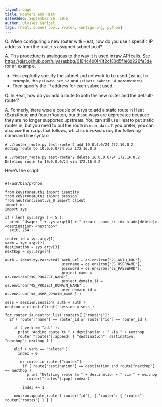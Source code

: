 ```yaml
---
layout: page
title: Routers and Heat
dateAdded: September 26, 2016
author: Ulysses Kanigel 
tags: [heat, subnet pool, router, configuring, python]
---
```



Q. When configuring a new router with Heat, how do you use a specific IP address from the router's assigned subnet pool?

A.  This procedure is analogous to the way it is used in raw API calls. See https://gist.github.com/ulyssesbbg/0164c4b0141f2c180d5f1e6b226fa3de for an example.

 * First explicitly specify the subnet and network to be used (using, for example, the `private_net_id` and `private_subnet_id` parameters)
 * Then specify the IP address for each subnet used.


Q. In Heat, how do you add a route to both the new router and the default-router?

A. Formerly, there were a couple of ways to add a static route in Heat (ExtraRoute and RouterRouter), but those ways are deprecated because they are no longer supported upstream. You can still use Heat to put static routes in, but you need to put the route in `user_data`. If you prefer, you can also use the script that follows, which is invoked using the following command line syntax:

```
# ./router_route.py test-router2 add 10.0.0.0/24 172.16.0.2
Adding route to 10.0.0.0/24 via 172.16.0.2

# ./router_route.py test-router2 delete 10.0.0.0/24 172.16.0.2
Deleting route to 10.0.0.0/24 via 172.16.0.2

```
Here's the script:

```

#!/usr/bin/python

from keystoneauth1 import identity
from keystoneauth1 import session
from neutronclient.v2_0 import client
import os
import sys

if ( len( sys.argv ) < 5 ):
  print "Usage: " + sys.argv[0] + " <router_name_or_id> <[add|delete]> <destination> <nexthop>"
  exit( 254 )

router_id = sys.argv[1]
verb = sys.argv[2]
destination = sys.argv[3]
nexthop = sys.argv[4]

auth = identity.Password( auth_url = os.environ["OS_AUTH_URL"],
                          username = os.environ["OS_USERNAME"],
                          password = os.environ["OS_PASSWORD"],
                          project_name = os.environ["OS_PROJECT_NAME"],
                          project_domain_id = os.environ["OS_PROJECT_DOMAIN_NAME"],
                          user_domain_id = os.environ["OS_USER_DOMAIN_NAME"] )

sess = session.Session( auth = auth )
neutron = client.Client( session = sess )

for router in neutron.list_routers()["routers"]:
  if ( router["name"] == router_id or router["id"] == router_id ):

    if ( verb == "add" ):
      print "Adding route to " + destination + " via " + nexthop
      router["routes"].append( { "destination": destination, "nexthop": nexthop } )

    elif ( verb == "delete" ):
      index = 0

      for route in router["routes"]:
        if ( route["destination"] == destination and route["nexthop"] == nexthop ):
          print "Deleting route to " + destination + " via " + nexthop
          router["routes"].pop( index )

        index += 1

    neutron.update_router( router["id"], { "router": { "routes": router["routes"] } } )
    
```
